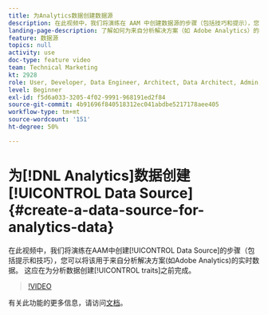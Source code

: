 ```yaml
---
title: 为Analytics数据创建数据源
description: 在此视频中，我们将演练在 AAM 中创建数据源的步骤（包括技巧和提示），您可以将数据源用于来自分析解决方案（如 Adobe Analytics）的实时数据。这应在为分析数据创建特征之前完成。
landing-page-description: 了解如何为来自分析解决方案（如 Adobe Analytics）的实时数据创建数据源。请在为分析数据创建特征之前执行该操作。
feature: 数据源
topics: null
activity: use
doc-type: feature video
team: Technical Marketing
kt: 2928
role: User, Developer, Data Engineer, Architect, Data Architect, Admin, Leader
level: Beginner
exl-id: f5d6a033-3205-4f02-9991-968191ed2f84
source-git-commit: 4b91696f840518312ec041abdbe5217178aee405
workflow-type: tm+mt
source-wordcount: '151'
ht-degree: 50%

---
```


# 为[!DNL Analytics]数据创建[!UICONTROL Data Source] {#create-a-data-source-for-analytics-data}

在此视频中，我们将演练在AAM中创建[!UICONTROL Data Source]的步骤（包括提示和技巧），您可以将该用于来自分析解决方案(如Adobe Analytics)的实时数据。 这应在为分析数据创建[!UICONTROL traits]之前完成。

>[!VIDEO](https://video.tv.adobe.com/v/27329/?quality=12)

有关此功能的更多信息，请访问[文档](https://marketing.adobe.com/resources/help/en_US/aam/c_datasources.html)。
